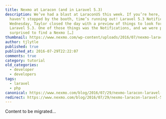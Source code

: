 ```yaml
---
title: Nexmo at Laracon (and in Laravel 5.3)
description: We’ve had a blast at LaraconUS this week. If you’re here, and
  haven’t stopped by the booth, time’s running out! Laravel 5.3 Notifications
  Wednesday, Taylor closed the day with a preview of things to look for in
  Laravel 5.3. One of those things was the Notifications, and we were pleasantly
  surprised to find a Nexmo […]
thumbnail: https://www.nexmo.com/wp-content/uploads/2016/07/nexmo-laracon-laravel.jpg
author: tjlytle
published: true
published_at: 2016-07-29T22:22:07
comments: true
category: tutorial
old_categories:
  - developer
  - developers
tags:
  - laravel
  - php
canonical: https://www.nexmo.com/blog/2016/07/29/nexmo-laracon-laravel-5-3-dr
redirect: https://www.nexmo.com/blog/2016/07/29/nexmo-laracon-laravel-5-3-dr
---
```

Content to be migrated...
